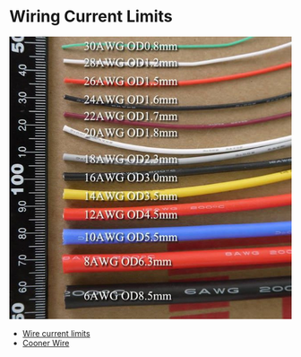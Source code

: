 # Wiring Current Limits

![](wire-diameters.jpg)

- [Wire current limits](static/current_rating.pdf)
- [Cooner Wire](https://www.coonerwire.com/amp-chart/)
